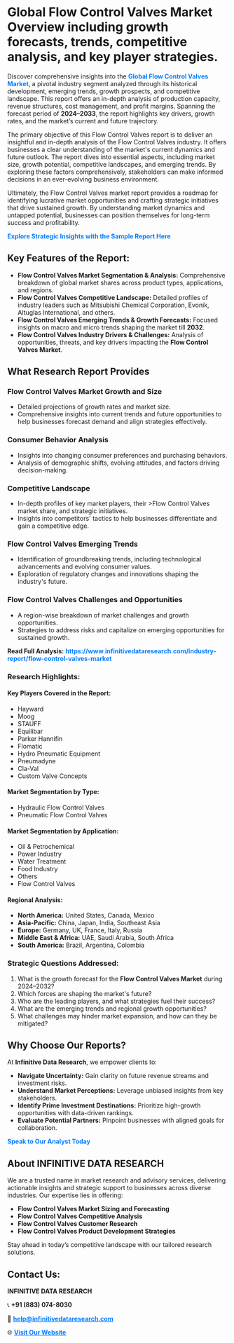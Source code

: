 <h1>Global Flow Control Valves Market Overview including growth forecasts, trends, competitive analysis, and key player strategies.</h1>
<p>
Discover comprehensive insights into the 
<a href="https://www.infinitivedataresearch.com/industry-report/flow-control-valves-market" rel="dofollow" style="color: #007BFF; text-decoration: none;"><strong>Global Flow Control Valves Market</strong></a>, a pivotal industry segment analyzed through its historical development, emerging trends, growth prospects, and competitive landscape. This report offers an in-depth analysis of production capacity, revenue structures, cost management, and profit margins. Spanning the forecast period of <strong>2024–2033</strong>, the report highlights key drivers, growth rates, and the market’s current and future trajectory.
</p>
<p>
The primary objective of this Flow Control Valves report is to deliver an insightful and in-depth analysis of the Flow Control Valves industry. It offers businesses a clear understanding of the market's current dynamics and future outlook. The report dives into essential aspects, including market size, growth potential, competitive landscapes, and emerging trends. By exploring these factors comprehensively, stakeholders can make informed decisions in an ever-evolving business environment.
</p>
<p>
Ultimately, the Flow Control Valves market report provides a roadmap for identifying lucrative market opportunities and crafting strategic initiatives that drive sustained growth. By understanding market dynamics and untapped potential, businesses can position themselves for long-term success and profitability.
</p>
<p>
<a href="https://www.infinitivedataresearch.com/request-sample/reportId=102024" style="color: #007BFF; text-decoration: none;"><strong>Explore Strategic Insights with the Sample Report Here</strong></a>
</p>

<h2>Key Features of the Report:</h2>
<ul>
<li><strong>Flow Control Valves Market Segmentation & Analysis:</strong> Comprehensive breakdown of global market shares across product types, applications, and regions.</li>
<li><strong>Flow Control Valves Competitive Landscape:</strong> Detailed profiles of industry leaders such as Mitsubishi Chemical Corporation, Evonik, Altuglas International, and others.</li>
<li><strong>Flow Control Valves Emerging Trends & Growth Forecasts:</strong> Focused insights on macro and micro trends shaping the market till <strong>2032</strong>.</li>
<li><strong>Flow Control Valves Industry Drivers & Challenges:</strong> Analysis of opportunities, threats, and key drivers impacting the <strong>Flow Control Valves Market</strong>.</li>
</ul>

<h2>What Research Report Provides</h2>
<h3>Flow Control Valves Market Growth and Size</h3>
<ul>
<li>Detailed projections of growth rates and market size.</li>
<li>Comprehensive insights into current trends and future opportunities to help businesses forecast demand and align strategies effectively.</li>
</ul>

<h3>Consumer Behavior Analysis</h3>
<ul>
<li>Insights into changing consumer preferences and purchasing behaviors.</li>
<li>Analysis of demographic shifts, evolving attitudes, and factors driving decision-making.</li>
</ul>

<h3>Competitive Landscape</h3>
<ul>
<li>In-depth profiles of key market players, their >Flow Control Valves market share, and strategic initiatives.</li>
<li>Insights into competitors' tactics to help businesses differentiate and gain a competitive edge.</li>
</ul>

<h3>Flow Control Valves Emerging Trends</h3>
<ul>
<li>Identification of groundbreaking trends, including technological advancements and evolving consumer values.</li>
<li>Exploration of regulatory changes and innovations shaping the industry's future.</li>
</ul>

<h3>Flow Control Valves Challenges and Opportunities</h3>
<ul>
<li>A region-wise breakdown of market challenges and growth opportunities.</li>
<li>Strategies to address risks and capitalize on emerging opportunities for sustained growth.</li>
</ul>
<p><strong>Read Full Analysis:</strong> <a href="https://www.infinitivedataresearch.com/industry-report/flow-control-valves-market" rel="dofollow" style="color: #007BFF; text-decoration: none;"><strong>https://www.infinitivedataresearch.com/industry-report/flow-control-valves-market</strong></a></p>
<h3>Research Highlights:</h3>
<h4>Key Players Covered in the Report:</h4>
<ul><li>Hayward</li><li>Moog</li><li>STAUFF</li><li>Equilibar</li><li>Parker Hannifin</li><li>Flomatic</li><li>Hydro Pneumatic Equipment</li><li>Pneumadyne</li><li>Cla-Val</li><li>Custom Valve Concepts</li></ul>
<h4>Market Segmentation by Type:</h4>
<ul><li>Hydraulic Flow Control Valves</li><li>Pneumatic Flow Control Valves</li></ul>
<h4>Market Segmentation by Application:</h4>
<ul><li>Oil &amp; Petrochemical</li><li>Power Industry</li><li>Water Treatment</li><li>Food Industry</li><li>Others</li><li>Flow Control Valves</li></ul>

<h4>Regional Analysis:</h4>
<ul>
<li><strong>North America:</strong> United States, Canada, Mexico</li>
<li><strong>Asia-Pacific:</strong> China, Japan, India, Southeast Asia</li>
<li><strong>Europe:</strong> Germany, UK, France, Italy, Russia</li>
<li><strong>Middle East & Africa:</strong> UAE, Saudi Arabia, South Africa</li>
<li><strong>South America:</strong> Brazil, Argentina, Colombia</li>
</ul>

<h3>Strategic Questions Addressed:</h3>
<ol>
<li>What is the growth forecast for the <strong>Flow Control Valves Market</strong> during 2024–2032?</li>
<li>Which forces are shaping the market's future?</li>
<li>Who are the leading players, and what strategies fuel their success?</li>
<li>What are the emerging trends and regional growth opportunities?</li>
<li>What challenges may hinder market expansion, and how can they be mitigated?</li>
</ol>

<h2>Why Choose Our Reports?</h2>
<p>At <strong>Infinitive Data Research</strong>, we empower clients to:</p>
<ul>
<li><strong>Navigate Uncertainty:</strong> Gain clarity on future revenue streams and investment risks.</li>
<li><strong>Understand Market Perceptions:</strong> Leverage unbiased insights from key stakeholders.</li>
<li><strong>Identify Prime Investment Destinations:</strong> Prioritize high-growth opportunities with data-driven rankings.</li>
<li><strong>Evaluate Potential Partners:</strong> Pinpoint businesses with aligned goals for collaboration.</li>
</ul>
<p><a href="https://www.infinitivedataresearch.com/industry-report/flow-control-valves-market" rel="dofollow" style="color: #007BFF; text-decoration: none;"><strong>Speak to Our Analyst Today</strong></a></p>

<h2>About INFINITIVE DATA RESEARCH</h2>
<p>We are a trusted name in market research and advisory services, delivering actionable insights and strategic support to businesses across diverse industries. Our expertise lies in offering:</p>
<ul>
<li><strong>Flow Control Valves Market Sizing and Forecasting</strong></li>
<li><strong>Flow Control Valves Competitive Analysis</strong></li>
<li><strong>Flow Control Valves Customer Research</strong></li>
<li><strong>Flow Control Valves Product Development Strategies</strong></li>
</ul>
<p>Stay ahead in today’s competitive landscape with our tailored research solutions.</p>

<h2>Contact Us:</h2>
<p><strong>INFINITIVE DATA RESEARCH</strong></p>
<p>📞 <strong>+91 (883) 074-8030</strong></p>
<p>📧 <strong><a href="mailto:help@infinitivedataresearch.com" style="color: #007BFF;">help@infinitivedataresearch.com</a></strong></p>
<p>🌐 <strong><a href="https://www.infinitivedataresearch.com" rel="dofollow" style="color: #007BFF;">Visit Our Website</a></strong></p>